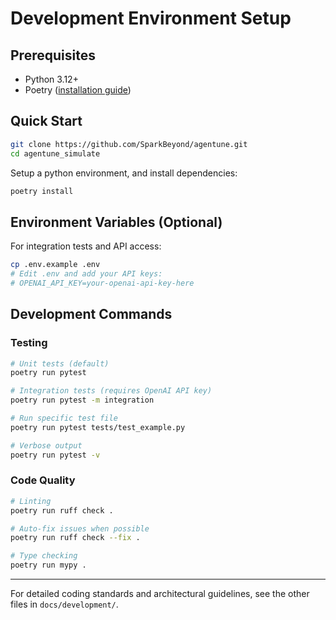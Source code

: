 # Development Environment Setup

## Prerequisites

- Python 3.12+ 
- Poetry ([installation guide](https://python-poetry.org/docs/#installation))

## Quick Start

```bash
git clone https://github.com/SparkBeyond/agentune.git
cd agentune_simulate
```

Setup a python environment, and install dependencies:

```bash
poetry install
```

## Environment Variables (Optional)

For integration tests and API access:

```bash
cp .env.example .env
# Edit .env and add your API keys:
# OPENAI_API_KEY=your-openai-api-key-here
```

## Development Commands

### Testing

```bash
# Unit tests (default)
poetry run pytest

# Integration tests (requires OpenAI API key)
poetry run pytest -m integration

# Run specific test file
poetry run pytest tests/test_example.py

# Verbose output
poetry run pytest -v
```

### Code Quality

```bash
# Linting
poetry run ruff check .

# Auto-fix issues when possible
poetry run ruff check --fix .

# Type checking
poetry run mypy .
```

---

For detailed coding standards and architectural guidelines, see the other files in `docs/development/`.